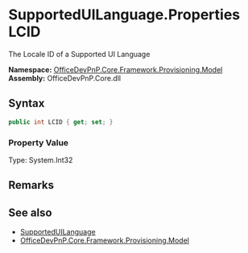 # SupportedUILanguage.Properties LCID
 The Locale ID of a Supported UI Language   

**Namespace:** [OfficeDevPnP.Core.Framework.Provisioning.Model](OfficeDevPnP.Core.Framework.Provisioning.Model.md)  
**Assembly:** OfficeDevPnP.Core.dll  
## Syntax
```C#
public int LCID { get; set; }
```

### Property Value
Type: System.Int32  

## Remarks
  
## See also
- [SupportedUILanguage](OfficeDevPnP.Core.Framework.Provisioning.Model.SupportedUILanguage.md) 
- [OfficeDevPnP.Core.Framework.Provisioning.Model](OfficeDevPnP.Core.Framework.Provisioning.Model.md) 
